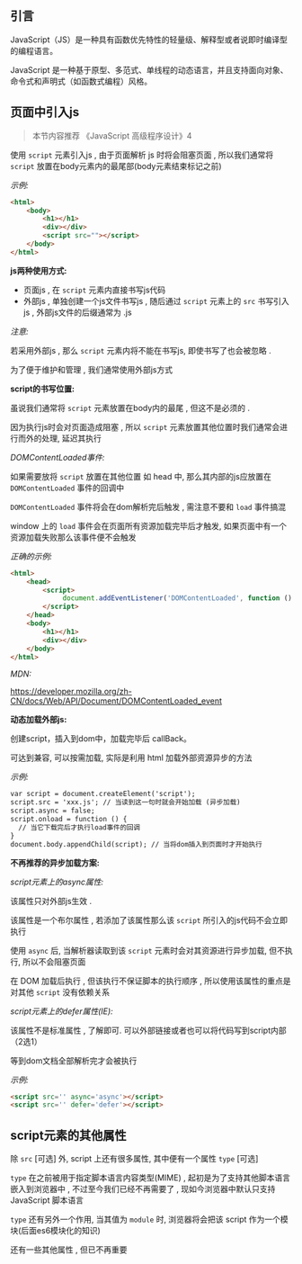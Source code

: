 ## 引言

JavaScript（JS）是一种具有函数优先特性的轻量级、解释型或者说即时编译型的编程语言。

JavaScript 是一种基于原型、多范式、单线程的动态语言，并且支持面向对象、命令式和声明式（如函数式编程）风格。



## 页面中引入js

> 本节内容推荐 《JavaScript 高级程序设计》4

使用 `script` 元素引入js , 由于页面解析 js 时将会阻塞页面 , 所以我们通常将 `script` 放置在body元素内的最尾部(body元素结束标记之前)

*示例:*

```html
<html>
    <body>
        <h1></h1>
        <div></div>
    	<script src=""></script>
    </body>
</html>
```



**js两种使用方式:**

- 页面js , 在 `script` 元素内直接书写js代码
- 外部js , 单独创建一个js文件书写js , 随后通过 `script` 元素上的 `src` 书写引入js , 外部js文件的后缀通常为 .js



*注意:*

若采用外部js , 那么 `script` 元素内将不能在书写js, 即使书写了也会被忽略 .

为了便于维护和管理 , 我们通常使用外部js方式



**script的书写位置:**

虽说我们通常将 `script` 元素放置在body内的最尾 , 但这不是必须的 .

因为执行js时会对页面造成阻塞 , 所以 `script` 元素放置其他位置时我们通常会进行而外的处理, 延迟其执行



*DOMContentLoaded事件:*

如果需要放将 `script` 放置在其他位置 如 head 中, 那么其内部的js应放置在 `DOMContentLoaded` 事件的回调中

`DOMContentLoaded` 事件将会在dom解析完后触发 , 需注意不要和 `load` 事件搞混

window 上的 `load` 事件会在页面所有资源加载完毕后才触发, 如果页面中有一个资源加载失败那么该事件便不会触发



*正确的示例:*

```html
<html>
    <head>
    	<script>
        	 document.addEventListener('DOMContentLoaded', function () {});
        </script>
    </head>
    <body>
        <h1></h1>
        <div></div>
    </body>
</html>
```



*MDN:*

 https://developer.mozilla.org/zh-CN/docs/Web/API/Document/DOMContentLoaded_event



**动态加载外部js:**

创建script，插入到dom中，加载完毕后 callBack。

可达到兼容, 可以按需加载, 实际是利用 html 加载外部资源异步的方法



*示例:*

```html
var script = document.createElement('script');
script.src = 'xxx.js'; // 当读到这一句时就会开始加载 (异步加载)
script.async = false;
script.onload = function () {
  // 当它下载完后才执行load事件的回调
}
document.body.appendChild(script); // 当将dom插入到页面时才开始执行
```





**不再推荐的异步加载方案:**

*script元素上的async属性:*

该属性只对外部js生效 .

该属性是一个布尔属性 , 若添加了该属性那么该 `script` 所引入的js代码不会立即执行

使用 `async` 后, 当解析器读取到该 `script` 元素时会对其资源进行异步加载, 但不执行, 所以不会阻塞页面

在 DOM 加载后执行 , 但该执行不保证脚本的执行顺序 , 所以使用该属性的重点是对其他 `script` 没有依赖关系



*script元素上的defer属性(IE):*

该属性不是标准属性 , 了解即可. 可以外部链接或者也可以将代码写到script内部（2选1）

等到dom文档全部解析完才会被执行



*示例:*

```html
<script src='' async='async'></script> 
<script src='' defer='defer'></script> 
```





## script元素的其他属性

除 `src` [可选] 外, script 上还有很多属性, 其中便有一个属性 `type` [可选]

`type` 在之前被用于指定脚本语言内容类型(MIME) , 起初是为了支持其他脚本语言嵌入到浏览器中 , 不过至今我们已经不再需要了 , 现如今浏览器中默认只支持 JavaScript 脚本语言

`type` 还有另外一个作用, 当其值为 `module` 时, 浏览器将会把该 script 作为一个模块(后面es6模块化的知识)



还有一些其他属性 , 但已不再重要
